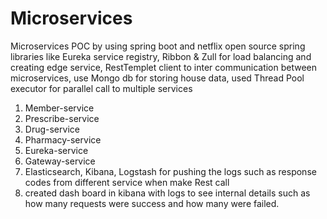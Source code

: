 # Microservices
Microservices POC by using spring boot and netflix open source spring libraries like Eureka service registry, Ribbon &amp; Zull for load balancing and creating edge service, RestTemplet client to inter communication between microservices, use Mongo db for storing house data, used Thread Pool executor for parallel call to multiple services 
1. Member-service
2. Prescribe-service
3. Drug-service
4. Pharmacy-service
5. Eureka-service
6. Gateway-service
7. Elasticsearch, Kibana, Logstash for pushing the logs such as response codes from different service when make Rest call 
8. created dash board in kibana with logs to see internal details such as how many requests were success and how many were failed.
